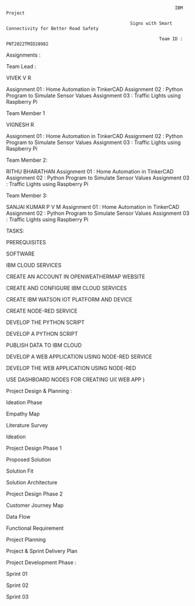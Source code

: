                                                                     IBM Project
   
                                                   Signs with Smart Connectivity for Better Road Safety

                                                              Team ID : PNT2022TMID28982

Assignments :

Team Lead :

VIVEK V R

Assignment 01 : Home Automation in TinkerCAD
Assignment 02 : Python Program to Simulate Sensor Values
Assignment 03 : Traffic Lights using Raspberry Pi


Team Member 1

VIGNESH R

Assignment 01 : Home Automation in TinkerCAD
Assignment 02 : Python Program to Simulate Sensor Values
Assignment 03 : Traffic Lights using Raspberry Pi


Team Member 2:

RITHU BHARATHAN
Assignment 01 : Home Automation in TinkerCAD
Assignment 02 : Python Program to Simulate Sensor Values
Assignment 03 : Traffic Lights using Raspberry Pi


Team Member 3:

SANJAI KUMAR P V M
Assignment 01 : Home Automation in TinkerCAD
Assignment 02 : Python Program to Simulate Sensor Values
Assignment 03 : Traffic Lights using Raspberry Pi

TASKS:

PREREQUISITES

SOFTWARE

IBM CLOUD SERVICES

CREATE AN ACCOUNT IN OPENWEATHERMAP WEBSITE

CREATE AND CONFIGURE IBM CLOUD SERVICES

CREATE IBM WATSON IOT PLATFORM AND DEVICE

CREATE NODE-RED SERVICE

DEVELOP THE PYTHON SCRIPT

DEVELOP A PYTHON SCRIPT

PUBLISH DATA TO IBM CLOUD

DEVELOP A WEB APPLICATION USING NODE-RED SERVICE

DEVELOP THE WEB APPLICATION USING NODE-RED

USE DASHBOARD NODES FOR CREATING UI( WEB APP )


Project Design & Planning :

Ideation Phase

Empathy Map

Literature Survey

Ideation

Project Design Phase 1

Proposed Solution

Solution Fit

Solution Architecture

Project Design Phase 2

Customer Journey Map

Data Flow

Functional Requirement

Project Planning

Project & Sprint Delivery Plan


Project Development Phase :

Sprint 01

Sprint 02

Sprint 03

